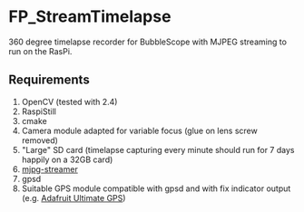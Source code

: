 FP_StreamTimelapse
==================

360 degree timelapse recorder for BubbleScope with MJPEG streaming to run on the RasPi.

Requirements
------------

1.  OpenCV (tested with 2.4)
2.  RaspiStill
3.  cmake
4.	Camera module adapted for variable focus (glue on lens screw removed)
5.	"Large" SD card (timelapse capturing every minute should run for 7 days happily on a 32GB card)
6. [mjpg-streamer](http://sourceforge.net/projects/mjpg-streamer/)
7. gpsd
8. Suitable GPS module compatible with gpsd and with fix indicator output (e.g. [Adafruit Ultimate GPS](http://www.adafruit.com/products/746))